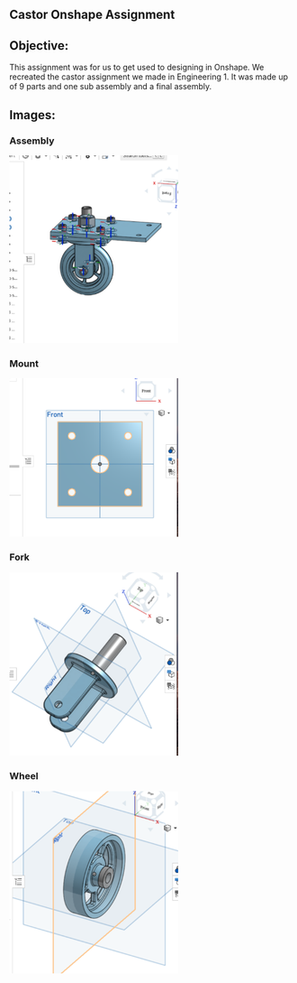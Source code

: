 ## Castor Onshape Assignment
## Objective: 
This assignment was for us to get used to designing in Onshape. We recreated the castor assignment we made in Engineering 1. It was made up of 9 parts and one sub assembly and a final assembly.
## Images:
### Assembly 
<img src= https://github.com/kmcgrat28/basic_onshape_cad/blob/main/images/Screen%20Shot%202020-10-29%20at%201.33.38%20PM.png width="300">

### Mount
<img src= https://github.com/kmcgrat28/basic_onshape_cad/blob/main/images/Screen%20Shot%202020-11-05%20at%201.53.46%20PM.png width="300">

### Fork
<img src= https://github.com/kmcgrat28/basic_onshape_cad/blob/main/images/Screen%20Shot%202020-11-05%20at%201.54.21%20PM.png width="300">
 
 ### Wheel
<img src= https://github.com/kmcgrat28/basic_onshape_cad/blob/main/images/Screen%20Shot%202020-11-05%20at%201.55.49%20PM.png width="300">
